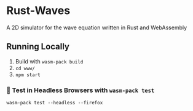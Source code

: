 # Rust-Waves

A 2D simulator for the wave equation written in Rust and WebAssembly

## Running Locally

1. Build with `wasm-pack build`
2. `cd www/`
3. `npm start`

### 🔬 Test in Headless Browsers with `wasm-pack test`

```
wasm-pack test --headless --firefox
```
